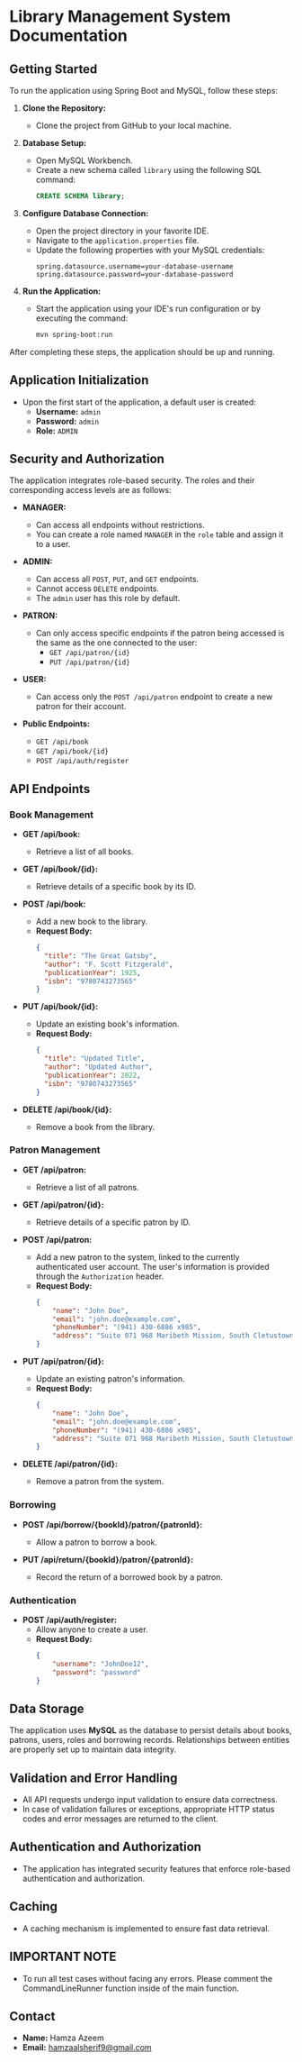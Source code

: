 # **Library Management System Documentation**

## **Getting Started**

To run the application using Spring Boot and MySQL, follow these steps:

1. **Clone the Repository:**
   - Clone the project from GitHub to your local machine.

2. **Database Setup:**
   - Open MySQL Workbench.
   - Create a new schema called `library` using the following SQL command:
     ```sql
     CREATE SCHEMA library;
     ```

3. **Configure Database Connection:**
   - Open the project directory in your favorite IDE.
   - Navigate to the `application.properties` file.
   - Update the following properties with your MySQL credentials:
     ```properties
     spring.datasource.username=your-database-username
     spring.datasource.password=your-database-password
     ```

4. **Run the Application:**
   - Start the application using your IDE's run configuration or by executing the command:
     ```bash
     mvn spring-boot:run
     ```

After completing these steps, the application should be up and running.

## **Application Initialization**

- Upon the first start of the application, a default user is created:
  - **Username:** `admin`
  - **Password:** `admin`
  - **Role:** `ADMIN`

## **Security and Authorization**

The application integrates role-based security. The roles and their corresponding access levels are as follows:

- **MANAGER:**
  - Can access all endpoints without restrictions.
  - You can create a role named `MANAGER` in the `role` table and assign it to a user.

- **ADMIN:**
  - Can access all `POST`, `PUT`, and `GET` endpoints.
  - Cannot access `DELETE` endpoints.
  - The `admin` user has this role by default.

- **PATRON:**
  - Can only access specific endpoints if the patron being accessed is the same as the one connected to the user:
    - `GET /api/patron/{id}`
    - `PUT /api/patron/{id}`

- **USER:**
  - Can access only the `POST /api/patron` endpoint to create a new patron for their account.

- **Public Endpoints:**
  - `GET /api/book`
  - `GET /api/book/{id}`
  - `POST /api/auth/register`

## **API Endpoints**


### **Book Management**

- **GET /api/book:**
  - Retrieve a list of all books.

- **GET /api/book/{id}:**
  - Retrieve details of a specific book by its ID.

- **POST /api/book:**
  - Add a new book to the library.
  - **Request Body:**
    ```json
    {
      "title": "The Great Gatsby",
      "author": "F. Scott Fitzgerald",
      "publicationYear": 1925,
      "isbn": "9780743273565"
    }
    ```

- **PUT /api/book/{id}:**
  - Update an existing book's information.
  - **Request Body:**
    ```json
    {
      "title": "Updated Title",
      "author": "Updated Author",
      "publicationYear": 2022,
      "isbn": "9780743273565"
    }
    ```

- **DELETE /api/book/{id}:**
  - Remove a book from the library.

### **Patron Management**

- **GET /api/patron:**
  - Retrieve a list of all patrons.

- **GET /api/patron/{id}:**
  - Retrieve details of a specific patron by ID.

- **POST /api/patron:**
  - Add a new patron to the system, linked to the currently authenticated user account. The user's information is provided through the `Authorization` header.
  - **Request Body:**
    ```json
    {
        "name": "John Doe",
        "email": "john.doe@example.com",
        "phoneNumber": "(941) 430-6886 x985",
        "address": "Suite 071 968 Maribeth Mission, South Cletustown, WA 60694"
    }
    ```

- **PUT /api/patron/{id}:**
  - Update an existing patron's information.
  - **Request Body:**
    ```json
    {
        "name": "John Doe",
        "email": "john.doe@example.com",
        "phoneNumber": "(941) 430-6886 x985",
        "address": "Suite 071 968 Maribeth Mission, South Cletustown, WA 60694"
    }
    ```

- **DELETE /api/patron/{id}:**
  - Remove a patron from the system.

### **Borrowing**

- **POST /api/borrow/{bookId}/patron/{patronId}:**
  - Allow a patron to borrow a book.

- **PUT /api/return/{bookId}/patron/{patronId}:**
  - Record the return of a borrowed book by a patron.
 
### **Authentication**

- **POST /api/auth/register:**
  - Allow anyone to create a user.
  - **Request Body:**
    ```json
    {
        "username": "JohnDoe12",
        "password": "password"
    }
    ```

## **Data Storage**

The application uses **MySQL** as the database to persist details about books, patrons, users, roles and borrowing records. Relationships between entities are properly set up to maintain data integrity.

## **Validation and Error Handling**

- All API requests undergo input validation to ensure data correctness.
- In case of validation failures or exceptions, appropriate HTTP status codes and error messages are returned to the client.

## **Authentication and Authorization**

- The application has integrated security features that enforce role-based authentication and authorization.

## **Caching**

- A caching mechanism is implemented to ensure fast data retrieval.

## **IMPORTANT NOTE**

- To run all test cases without facing any errors. Please comment the CommandLineRunner function inside of the main function.

## **Contact**

- **Name:** Hamza Azeem
- **Email:** hamzaalsherif9@gmail.com
